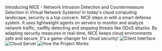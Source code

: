 Introducing NICE - Network Intrusion Detection and Countermeasure Selection in Virtual Network Systems! In today's cloud computing landscape, security is a top concern. 
NICE steps in with a smart defense system. It uses lightweight agents on servers to monitor and analyze network traffic, swiftly detecting and stopping threats like DDoS attacks. 
By adapting security measures in real-time, NICE keeps cloud environments safe and secure. It's a game-changer for cloud security!
![Client Interface](https://github.com/user-attachments/assets/07318973-4b81-4a98-a35f-aa172762f621)
![Cloud Server](https://github.com/user-attachments/assets/be64bc3a-184f-42a4-8f1f-8a9d4b3531e0)
![How the Project Works](https://github.com/user-attachments/assets/beedbfd8-7252-4d35-b156-ae6d7206372a)

